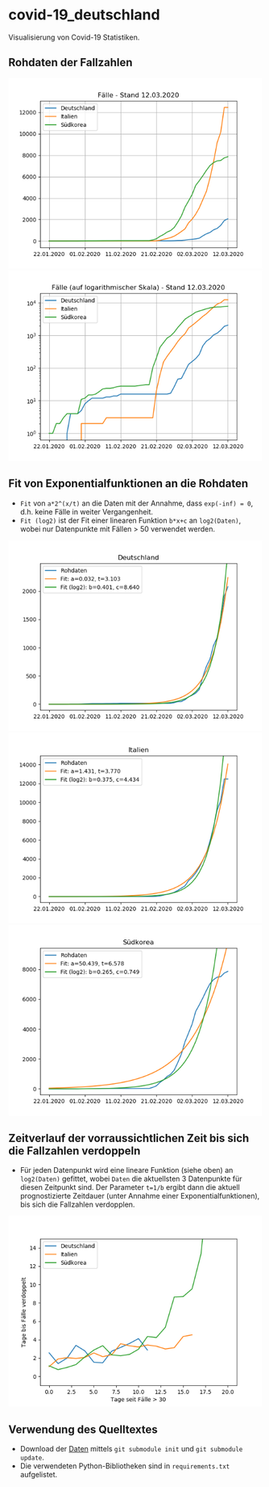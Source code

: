 # covid-19_deutschland
Visualisierung von Covid-19 Statistiken.

## Rohdaten der Fallzahlen

![Fallzahlen](cases.png) ![Fallzahlen (log)](cases_log.png)

## Fit von Exponentialfunktionen an die Rohdaten

* `Fit` von `a*2^(x/t)` an die Daten mit der Annahme, dass `exp(-inf) = 0`, d.h. keine Fälle in weiter Vergangenheit.
* `Fit (log2)` ist der Fit einer linearen Funktion `b*x+c` an `log2(Daten)`, wobei nur Datenpunkte mit Fällen > 50 verwendet werden.

![Fallzahlen](Deutschland_fit.png) ![Fallzahlen (log)](Italien_fit.png) ![Fallzahlen (log)](Suedkorea_fit.png)

## Zeitverlauf der vorraussichtlichen Zeit bis sich die Fallzahlen verdoppeln

* Für jeden Datenpunkt wird eine lineare Funktion (siehe oben) an `log2(Daten)` gefittet, wobei `Daten` die aktuellsten 3 Datenpunkte für diesen Zeitpunkt sind. Der Parameter `t=1/b` ergibt dann die aktuell prognostizierte Zeitdauer (unter Annahme einer Exponentialfunktionen), bis sich die Fallzahlen verdopplen.

![Fallzahlen](tau.png)

## Verwendung des Quelltextes

* Download der [Daten](https://github.com/CSSEGISandData/COVID-19) mittels `git submodule init` und `git submodule update`.
* Die verwendeten Python-Bibliotheken sind in `requirements.txt` aufgelistet.
